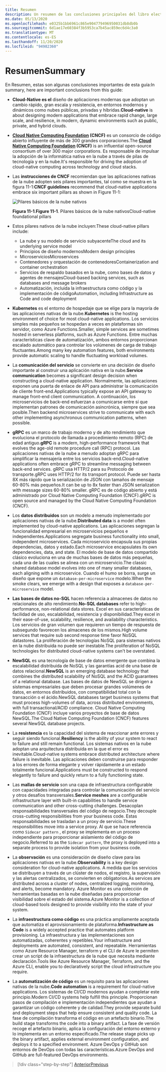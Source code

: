 ```yaml
---
title: Resumen
description: Un resumen de las conclusiones principales del libro electrónico de arquitectura de aplicaciones .NET de diseño Cloud-Native para Azure.
ms.date: 05/13/2020
ms.openlocfilehash: e0325b1bb6961c865e904779496950031db8db0b
ms.sourcegitcommit: 6d1ae17e60384f3b5953ca7b45ac859ec6d4c3a0
ms.translationtype: MT
ms.contentlocale: es-ES
ms.lasthandoff: 11/20/2020
ms.locfileid: "94982360"
---
```

# <a name="summary"></a><span data-ttu-id="12496-103">Resumen</span><span class="sxs-lookup"><span data-stu-id="12496-103">Summary</span></span>

<span data-ttu-id="12496-104">En Resumen, estas son algunas conclusiones importantes de esta guía:</span><span class="sxs-lookup"><span data-stu-id="12496-104">In summary, here are important conclusions from this guide:</span></span>

- <span data-ttu-id="12496-105">**Cloud-Native es el** diseño de aplicaciones modernas que adoptan un cambio rápido, gran escala y resistencia, en entornos modernos y dinámicos como nubes públicas, privadas y híbridas.</span><span class="sxs-lookup"><span data-stu-id="12496-105">**Cloud-native** is about designing modern applications that embrace rapid change, large scale, and resilience, in modern, dynamic environments such as public, private, and hybrid clouds.</span></span>

- <span data-ttu-id="12496-106">**[Cloud Native Computing Foundation](https://www.cncf.io/) (CNCF)** es un consorcio de código abierto influyente de más de 300 grandes corporaciones.</span><span class="sxs-lookup"><span data-stu-id="12496-106">The **[Cloud Native Computing Foundation](https://www.cncf.io/) (CNCF)** is an influential open-source consortium of over 300 major corporations.</span></span> <span data-ttu-id="12496-107">Es responsable de impulsar la adopción de la informática nativa en la nube a través de pilas de tecnología y en la nube.</span><span class="sxs-lookup"><span data-stu-id="12496-107">It's responsible for driving the adoption of cloud-native computing across technology and cloud stacks.</span></span>

- <span data-ttu-id="12496-108">Las **instrucciones de CNCF** recomiendan que las aplicaciones nativas de la nube adopten seis pilares importantes, tal como se muestra en la figura 11-1:</span><span class="sxs-lookup"><span data-stu-id="12496-108">**CNCF guidelines** recommend that cloud-native applications embrace six important pillars as shown in Figure 11-1:</span></span>

  ![Pilares básicos de la nube nativos](./media/cloud-native-foundational-pillars.png)

  <span data-ttu-id="12496-110">**Figura 11-1**.</span><span class="sxs-lookup"><span data-stu-id="12496-110">**Figure 11-1**.</span></span> <span data-ttu-id="12496-111">Pilares básicos de la nube nativos</span><span class="sxs-lookup"><span data-stu-id="12496-111">Cloud-native foundational pillars</span></span>

- <span data-ttu-id="12496-112">Estos pilares nativos de la nube incluyen:</span><span class="sxs-lookup"><span data-stu-id="12496-112">These cloud-native pillars include:</span></span>
  - <span data-ttu-id="12496-113">La nube y su modelo de servicio subyacente</span><span class="sxs-lookup"><span data-stu-id="12496-113">The cloud and its underlying service model</span></span>
  - <span data-ttu-id="12496-114">Principios de diseño modernos</span><span class="sxs-lookup"><span data-stu-id="12496-114">Modern design principles</span></span>
  - <span data-ttu-id="12496-115">Microservicios</span><span class="sxs-lookup"><span data-stu-id="12496-115">Microservices</span></span>
  - <span data-ttu-id="12496-116">Contenedores y orquestación de contenedores</span><span class="sxs-lookup"><span data-stu-id="12496-116">Containerization and container orchestration</span></span>
  - <span data-ttu-id="12496-117">Servicios de respaldo basados en la nube, como bases de datos y agentes de mensajes</span><span class="sxs-lookup"><span data-stu-id="12496-117">Cloud-based backing services, such as databases and message brokers</span></span>
  - <span data-ttu-id="12496-118">Automatización, incluida la infraestructura como código y la implementación de código</span><span class="sxs-lookup"><span data-stu-id="12496-118">Automation, including Infrastructure as Code and code deployment</span></span>

- <span data-ttu-id="12496-119">**Kubernetes** es el entorno de hospedaje que se elige para la mayoría de las aplicaciones nativas de la nube.</span><span class="sxs-lookup"><span data-stu-id="12496-119">**Kubernetes** is the hosting environment of choice for most cloud-native applications.</span></span> <span data-ttu-id="12496-120">Los servicios simples más pequeños se hospedan a veces en plataformas sin servidor, como Azure Functions.</span><span class="sxs-lookup"><span data-stu-id="12496-120">Smaller, simple services are sometimes hosted in serverless platforms, such as Azure Functions.</span></span> <span data-ttu-id="12496-121">Entre muchas características clave de automatización, ambos entornos proporcionan escalado automático para controlar los volúmenes de carga de trabajo fluctuantes.</span><span class="sxs-lookup"><span data-stu-id="12496-121">Among many key automation features, both environments provide automatic scaling to handle fluctuating workload volumes.</span></span>

- <span data-ttu-id="12496-122">La **comunicación del servicio** se convierte en una decisión de diseño importante al construir una aplicación nativa en la nube.</span><span class="sxs-lookup"><span data-stu-id="12496-122">**Service communication** becomes a significant design decision when constructing a cloud-native application.</span></span> <span data-ttu-id="12496-123">Normalmente, las aplicaciones exponen una puerta de enlace de API para administrar la comunicación de cliente front-end.</span><span class="sxs-lookup"><span data-stu-id="12496-123">Applications typically expose an API gateway to manage front-end client communication.</span></span> <span data-ttu-id="12496-124">A continuación, los microservicios de back-end esfuerzan a comunicarse entre sí que implementan patrones de comunicación asincrónica, siempre que sea posible.</span><span class="sxs-lookup"><span data-stu-id="12496-124">Then backend microservices strive to communicate with each other implementing asynchronous communication patterns, when possible.</span></span>

- <span data-ttu-id="12496-125">**gRPC** es un marco de trabajo moderno y de alto rendimiento que evoluciona el protocolo de llamada a procedimiento remoto (RPC) de edad antiguo.</span><span class="sxs-lookup"><span data-stu-id="12496-125">**gRPC** is a modern, high-performance framework that evolves the age-old remote procedure call (RPC) protocol.</span></span> <span data-ttu-id="12496-126">Las aplicaciones nativas de la nube a menudo adoptan gRPC para simplificar la mensajería entre los servicios back-end.</span><span class="sxs-lookup"><span data-stu-id="12496-126">Cloud-native applications often embrace gRPC to streamline messaging between back-end services.</span></span> <span data-ttu-id="12496-127">gRPC usa HTTP/2 para su Protocolo de transporte.</span><span class="sxs-lookup"><span data-stu-id="12496-127">gRPC uses HTTP/2 for its transport protocol.</span></span> <span data-ttu-id="12496-128">Puede ser hasta 8X más rápido que la serialización de JSON con tamaños de mensaje 60-80% más pequeños.</span><span class="sxs-lookup"><span data-stu-id="12496-128">It can be up to 8x faster than JSON serialization with message sizes 60-80% smaller.</span></span> <span data-ttu-id="12496-129">gRPC es de código abierto y está administrado por Cloud Native Computing Foundation (CNCF).</span><span class="sxs-lookup"><span data-stu-id="12496-129">gRPC is open source and managed by the Cloud Native Computing Foundation (CNCF).</span></span>

- <span data-ttu-id="12496-130">Los **datos distribuidos** son un modelo a menudo implementado por aplicaciones nativas de la nube.</span><span class="sxs-lookup"><span data-stu-id="12496-130">**Distributed data** is a model often implemented by cloud-native applications.</span></span> <span data-ttu-id="12496-131">Las aplicaciones segregan la funcionalidad empresarial en microservicios pequeños e independientes.</span><span class="sxs-lookup"><span data-stu-id="12496-131">Applications segregate business functionality into small, independent microservices.</span></span> <span data-ttu-id="12496-132">Cada microservicio encapsula sus propias dependencias, datos y estado.</span><span class="sxs-lookup"><span data-stu-id="12496-132">Each microservice encapsulates its own dependencies, data, and state.</span></span> <span data-ttu-id="12496-133">El modelo de base de datos compartido clásico evoluciona en una de muchas bases de datos más pequeñas, cada una de las cuales se alinea con un microservicio.</span><span class="sxs-lookup"><span data-stu-id="12496-133">The classic shared database model evolves into one of many smaller databases, each aligning with a microservice.</span></span> <span data-ttu-id="12496-134">Cuando el humo se borra, surge un diseño que expone un `database-per-microservice` modelo.</span><span class="sxs-lookup"><span data-stu-id="12496-134">When the smoke clears, we emerge with a design that exposes a `database-per-microservice` model.</span></span>

- <span data-ttu-id="12496-135">**Las bases de datos no-SQL** hacen referencia a almacenes de datos no relacionales de alto rendimiento.</span><span class="sxs-lookup"><span data-stu-id="12496-135">**No-SQL databases** refer to high-performance, non-relational data stores.</span></span> <span data-ttu-id="12496-136">Excel en sus características de facilidad de uso, escalabilidad, resistencia y disponibilidad.</span><span class="sxs-lookup"><span data-stu-id="12496-136">They excel in their ease-of-use, scalability, resilience, and availability characteristics.</span></span> <span data-ttu-id="12496-137">Los servicios de gran volumen que requieren un tiempo de respuesta de subsegundo favorecen los almacenes de los mismos.</span><span class="sxs-lookup"><span data-stu-id="12496-137">High volume services that require sub second response time favor NoSQL datastores.</span></span> <span data-ttu-id="12496-138">La proliferación de tecnologías NoSQL para sistemas nativos en la nube distribuida no puede ser inestable.</span><span class="sxs-lookup"><span data-stu-id="12496-138">The proliferation of NoSQL technologies for distributed cloud-native systems can't be overstated.</span></span>

- <span data-ttu-id="12496-139">**NewSQL** es una tecnología de base de datos emergente que combina la escalabilidad distribuida de NoSQL y las garantías acid de una base de datos relacional.</span><span class="sxs-lookup"><span data-stu-id="12496-139">**NewSQL** is an emerging database technology that combines the distributed scalability of NoSQL and the ACID guarantees of a relational database.</span></span> <span data-ttu-id="12496-140">Las bases de datos de NewSQL se dirigen a sistemas empresariales que deben procesar grandes volúmenes de datos, en entornos distribuidos, con compatibilidad total con la transacción o el ácido.</span><span class="sxs-lookup"><span data-stu-id="12496-140">NewSQL databases target business systems that must process high-volumes of data, across distributed environments, with full transactional/ACID compliance.</span></span> <span data-ttu-id="12496-141">Cloud Native Computing Foundation (CNCF) incluye varios proyectos de base de datos NewSQL.</span><span class="sxs-lookup"><span data-stu-id="12496-141">The Cloud Native Computing Foundation (CNCF) features several NewSQL database projects.</span></span>

- <span data-ttu-id="12496-142">La **resistencia** es la capacidad del sistema de reaccionar ante errores y seguir siendo funcional.</span><span class="sxs-lookup"><span data-stu-id="12496-142">**Resiliency** is the ability of your system to react to failure and still remain functional.</span></span> <span data-ttu-id="12496-143">Los sistemas nativos en la nube adoptan una arquitectura distribuida en la que el error es inevitable.</span><span class="sxs-lookup"><span data-stu-id="12496-143">Cloud-native systems embrace distributed architecture where failure is inevitable.</span></span> <span data-ttu-id="12496-144">Las aplicaciones deben construirse para responder a los errores de forma elegante y volver rápidamente a un estado totalmente funcional.</span><span class="sxs-lookup"><span data-stu-id="12496-144">Applications must be constructed to respond elegantly to failure and quickly return to a fully functioning state.</span></span>

- <span data-ttu-id="12496-145">Las **mallas de servicio** son una capa de infraestructura configurable con capacidades integradas para controlar la comunicación del servicio y otros desafíos transversales.</span><span class="sxs-lookup"><span data-stu-id="12496-145">**Service meshes** are a configurable infrastructure layer with built-in capabilities to handle service communication and other cross-cutting challenges.</span></span> <span data-ttu-id="12496-146">Desacoplan responsabilidades transversales del código de negocio.</span><span class="sxs-lookup"><span data-stu-id="12496-146">They decouple cross-cutting responsibilities from your business code.</span></span> <span data-ttu-id="12496-147">Estas responsabilidades se trasladan a un proxy de servicio.</span><span class="sxs-lookup"><span data-stu-id="12496-147">These responsibilities move into a service proxy.</span></span> <span data-ttu-id="12496-148">Al que se hace referencia como `Sidecar pattern` , el proxy se implementa en un proceso independiente para proporcionar aislamiento del código de negocio.</span><span class="sxs-lookup"><span data-stu-id="12496-148">Referred to as the `Sidecar pattern`, the proxy is deployed into a separate process to provide isolation from your business code.</span></span>

- <span data-ttu-id="12496-149">La **observación** es una consideración de diseño clave para las aplicaciones nativas en la nube.</span><span class="sxs-lookup"><span data-stu-id="12496-149">**Observability** is a key design consideration for cloud-native applications.</span></span> <span data-ttu-id="12496-150">A medida que los servicios se distribuyen a través de un clúster de nodos, el registro, la supervisión y las alertas centralizados, se convierten en obligatorios.</span><span class="sxs-lookup"><span data-stu-id="12496-150">As services are distributed across a cluster of nodes, centralized logging, monitoring, and alerts, become mandatory.</span></span> <span data-ttu-id="12496-151">Azure Monitor es una colección de herramientas basadas en la nube diseñadas para proporcionar visibilidad sobre el estado del sistema.</span><span class="sxs-lookup"><span data-stu-id="12496-151">Azure Monitor is a collection of cloud-based tools designed to provide visibility into the state of your system.</span></span>

- <span data-ttu-id="12496-152">La **infraestructura como código** es una práctica ampliamente aceptada que automatiza el aprovisionamiento de plataforma.</span><span class="sxs-lookup"><span data-stu-id="12496-152">**Infrastructure as Code** is a widely accepted practice that automates platform provisioning.</span></span> <span data-ttu-id="12496-153">La infraestructura y las implementaciones son automatizadas, coherentes y repetibles.</span><span class="sxs-lookup"><span data-stu-id="12496-153">Your infrastructure and deployments are automated, consistent, and repeatable.</span></span> <span data-ttu-id="12496-154">Herramientas como Azure Resource Manager, terraform y el CLI de Azure le permiten crear un script de la infraestructura de la nube que necesita mediante declaración.</span><span class="sxs-lookup"><span data-stu-id="12496-154">Tools like Azure Resource Manager, Terraform, and the Azure CLI, enable you to declaratively script the cloud infrastructure you require.</span></span>

- <span data-ttu-id="12496-155">La **automatización de código** es un requisito para las aplicaciones nativas de la nube.</span><span class="sxs-lookup"><span data-stu-id="12496-155">**Code automation** is a requirement for cloud-native applications.</span></span> <span data-ttu-id="12496-156">Los sistemas de CI/CD modernos ayudan a completar este principio.</span><span class="sxs-lookup"><span data-stu-id="12496-156">Modern CI/CD systems help fulfill this principle.</span></span> <span data-ttu-id="12496-157">Proporcionan pasos de compilación e implementación independientes que ayudan a garantizar un código coherente y de calidad.</span><span class="sxs-lookup"><span data-stu-id="12496-157">They provide separate build and deployment steps that help ensure consistent and quality code.</span></span> <span data-ttu-id="12496-158">La fase de compilación transforma el código en un artefacto binario.</span><span class="sxs-lookup"><span data-stu-id="12496-158">The build stage transforms the code into a binary artifact.</span></span> <span data-ttu-id="12496-159">La fase de versión recoge el artefacto binario, aplica la configuración del entorno externo y lo implementa en un entorno especificado.</span><span class="sxs-lookup"><span data-stu-id="12496-159">The release stage picks up the binary artifact, applies external environment configuration, and deploys it to a specified environment.</span></span> <span data-ttu-id="12496-160">Azure DevOps y GitHub son entornos de DevOps con todas las características.</span><span class="sxs-lookup"><span data-stu-id="12496-160">Azure DevOps and GitHub are full-featured DevOps environments.</span></span>

>[!div class="step-by-step"]
>[<span data-ttu-id="12496-161">Anterior</span><span class="sxs-lookup"><span data-stu-id="12496-161">Previous</span></span>](application-bundles.md)
